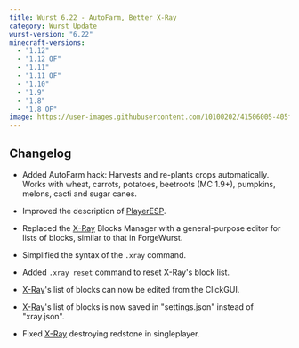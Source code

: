 ```yaml
---
title: Wurst 6.22 - AutoFarm, Better X-Ray
category: Wurst Update
wurst-version: "6.22"
minecraft-versions:
  - "1.12"
  - "1.12 OF"
  - "1.11"
  - "1.11 OF"
  - "1.10"
  - "1.9"
  - "1.8"
  - "1.8 OF"
image: https://user-images.githubusercontent.com/10100202/41506005-405fd582-7215-11e8-9c65-df57100c4da5.jpg
---
```

## Changelog

- Added AutoFarm hack: Harvests and re-plants crops automatically. Works with wheat, carrots, potatoes, beetroots (MC 1.9+), pumpkins, melons, cacti and sugar canes.

- Improved the description of [PlayerESP](https://wiki.wurstclient.net/playeresp).

- Replaced the [X-Ray](https://wiki.wurstclient.net/x-ray) Blocks Manager with a general-purpose editor for lists of blocks, similar to that in ForgeWurst.

- Simplified the syntax of the `.xray` command.

- Added `.xray reset` command to reset X-Ray's block list.

- [X-Ray](https://wiki.wurstclient.net/x-ray)'s list of blocks can now be edited from the ClickGUI.

- [X-Ray](https://wiki.wurstclient.net/x-ray)'s list of blocks is now saved in "settings.json" instead of "xray.json".

- Fixed [X-Ray](https://wiki.wurstclient.net/x-ray) destroying redstone in singleplayer.
